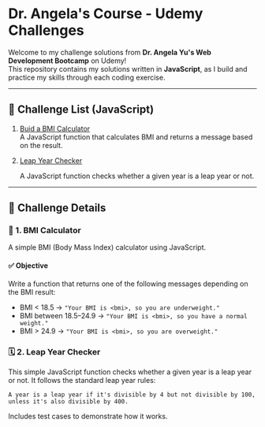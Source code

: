 # Dr. Angela's Course - Udemy Challenges

Welcome to my challenge solutions from **Dr. Angela Yu's Web Development Bootcamp** on Udemy!  
This repository contains my solutions written in **JavaScript**, as I build and practice my skills through each coding exercise.

---

## 🚀 Challenge List (JavaScript)

1. [Buid a BMI Calculator](./bmiCalculator.js)  
   A JavaScript function that calculates BMI and returns a message based on the result.
2. [Leap Year Checker](./leapYear.js)

   A JavaScript function checks whether a given year is a leap year or not.

---

## 📌 Challenge Details

### 🔹 1. BMI Calculator

A simple BMI (Body Mass Index) calculator using JavaScript.

#### ✅ Objective

Write a function that returns one of the following messages depending on the BMI result:

- BMI < 18.5 → `"Your BMI is <bmi>, so you are underweight."`
- BMI between 18.5–24.9 → `"Your BMI is <bmi>, so you have a normal weight."`
- BMI > 24.9 → `"Your BMI is <bmi>, so you are overweight."`

### 🗓️ 2. Leap Year Checker

This simple JavaScript function checks whether a given year is a leap year or not.
It follows the standard leap year rules:

    A year is a leap year if it's divisible by 4 but not divisible by 100,
    unless it's also divisible by 400.

Includes test cases to demonstrate how it works.
